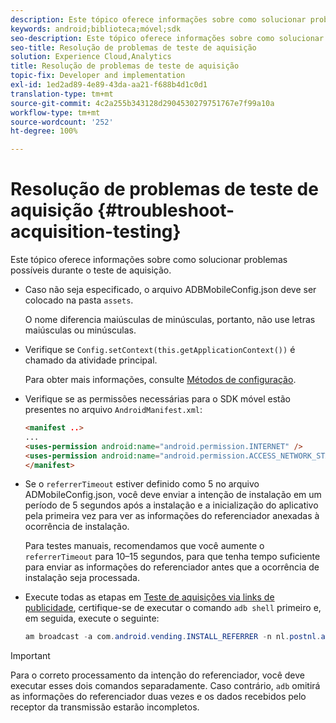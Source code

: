 ```yaml
---
description: Este tópico oferece informações sobre como solucionar problemas possíveis durante o teste de aquisição.
keywords: android;biblioteca;móvel;sdk
seo-description: Este tópico oferece informações sobre como solucionar problemas possíveis durante o teste de aquisição.
seo-title: Resolução de problemas de teste de aquisição
solution: Experience Cloud,Analytics
title: Resolução de problemas de teste de aquisição
topic-fix: Developer and implementation
exl-id: 1ed2ad89-4e89-43da-aa21-f688b4d1c0d1
translation-type: tm+mt
source-git-commit: 4c2a255b343128d2904530279751767e7f99a10a
workflow-type: tm+mt
source-wordcount: '252'
ht-degree: 100%

---
```


# Resolução de problemas de teste de aquisição {#troubleshoot-acquisition-testing}

Este tópico oferece informações sobre como solucionar problemas possíveis durante o teste de aquisição.

* Caso não seja especificado, o arquivo ADBMobileConfig.json deve ser colocado na pasta `assets`.

   O nome diferencia maiúsculas de minúsculas, portanto, não use letras maiúsculas ou minúsculas.

* Verifique se `Config.setContext(this.getApplicationContext())` é chamado da atividade principal.

   Para obter mais informações, consulte [Métodos de configuração](https://docs.adobe.com/content/help/pt-BR/mobile-services/android/configuration-android/methods.html).

* Verifique se as permissões necessárias para o SDK móvel estão presentes no arquivo `AndroidManifest.xml`:

   ```html
   <manifest ..>
   ... 
   <uses-permission android:name="android.permission.INTERNET" />
   <uses-permission android:name="android.permission.ACCESS_NETWORK_STATE" />
   </manifest>
   ```

* Se o `referrerTimeout` estiver definido como 5 no arquivo ADMobileConfig.json, você deve enviar a intenção de instalação em um período de 5 segundos após a instalação e a inicialização do aplicativo pela primeira vez para ver as informações do referenciador anexadas à ocorrência de instalação.

   Para testes manuais, recomendamos que você aumente o `referrerTimeout` para 10–15 segundos, para que tenha tempo suficiente para enviar as informações do referenciador antes que a ocorrência de instalação seja processada.

* Execute todas as etapas em [Teste de aquisições via links de publicidade](https://docs.adobe.com/content/help/pt-BR/mobile-services/android/acquisition-android/t-testing-marketing-link-acquisition.html), certifique-se de executar o comando `adb shell` primeiro e, em seguida, execute o seguinte:

   ```java
   am broadcast -a com.android.vending.INSTALL_REFERRER -n nl.postnl.app/.tracking.AdobeAcquisitionLinkBroadcastReceiver --es "referrer" "utm_source=adb_acq_v3&utm_campaign=adb_acq_v3&utm_content=<the newly generated id at step #7>"
   ```

>[!IMPORTANT]
>
>Para o correto processamento da intenção do referenciador, você deve executar esses dois comandos separadamente. Caso contrário, `adb` omitirá as informações do referenciador duas vezes e os dados recebidos pelo receptor da transmissão estarão incompletos.
